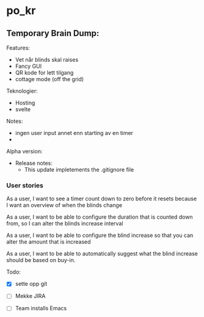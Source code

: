 # po_kr

## Temporary Brain Dump:


Features:
- Vet når blinds skal raises
- Fancy GUI
- QR kode for lett tilgang
- cottage mode (off the grid)

Teknologier:
- Hosting 
- svelte

Notes:
- ingen user input annet enn starting av en timer
- 


Alpha version:
- Release notes:
   - This update impletements the .gitignore file

### User stories 

As a user, I want to see a timer count down to zero before it resets because I want an overview of when the blinds change

As a user, I want to be able to configure the duration that is counted down from, so I can alter the blinds increase interval

As a user, I want to be able to configure the blind increase so that you can alter the amount that is increased

As a user, I want to be able to automatically suggest what the blind increase should be based on buy-in.


Todo:
 - [x] sette opp git
 - [ ] Mekke JIRA
 - [ ] Team installs Emacs 



